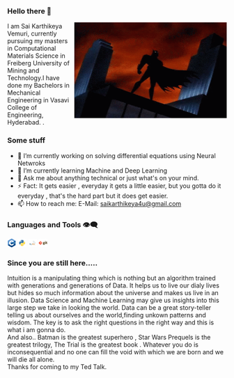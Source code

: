 ### Hello there 👋
<img align="right" src="https://github.com/sai-karthikeya-vemuri/sai-karthikeya-vemuri/blob/master/tenor.gif"  width="350" height="220"/>


I am Sai Karthikeya Vemuri, currently pursuing my masters in Computational Materials Science in Freiberg University of Mining and Technology.I have done my Bachelors in Mechanical Engineering in Vasavi College of Engineering, Hyderabad.
.
### Some stuff
- 🔭 I’m currently working on solving differential equations using Neural Netwroks
- 🌱 I’m currently learning Machine and Deep Learning
- 💬 Ask me about anything technical or just what's on your mind.
- ⚡ Fact: It gets easier , everyday it gets a little easier, but you gotta do it everyday , that's the hard part but it does get easier.
- 📫 How to reach me: 
E-Mail: [saikarthikeya4u@gmail.com](mailto:saikarthikeya4u@gmail.com)
### Languages and Tools :eye_speech_bubble:
<code><img height="20" src="https://raw.githubusercontent.com/github/explore/80688e429a7d4ef2fca1e82350fe8e3517d3494d/topics/cpp/cpp.png"></code>
<code><img height="20" src="https://raw.githubusercontent.com/github/explore/80688e429a7d4ef2fca1e82350fe8e3517d3494d/topics/python/python.png"></code>
<code><img height="20" src="https://raw.githubusercontent.com/github/explore/80688e429a7d4ef2fca1e82350fe8e3517d3494d/topics/mysql/mysql.png"></code>
<code><img height="20" src="https://raw.githubusercontent.com/github/explore/80688e429a7d4ef2fca1e82350fe8e3517d3494d/topics/git/git.png"></code>

### Since you are still here.....
Intuition is a manipulating thing which is nothing but an algorithm trained with generations and generations of Data. It helps us to live our dialy lives but hides so much information about the universe and makes us live in an illusion. Data Science and Machine Learning may give us insights into this large step we take in looking the world. Data can be a great story-teller telling us about ourselves and the world,finding unkown patterns and wisdom. The key is to ask the right questions in the right way and this is what i am gonna do.\
And also.. Batman is the greatest superhero , Star Wars Prequels is the greatest trilogy, The Trial is the greatest book . Whatever you do is inconsequential and no one can fill the void with which we are born and we will die all alone.\
Thanks for coming to my Ted Talk.
<!--
**sai-karthikeya-vemuri/sai-karthikeya-vemuri** is a ✨ _special_ ✨ repository because its `README.md` (this file) appears on your GitHub profile.

Here are some ideas to get you started:

- 🔭 I’m currently working on ...
- 🌱 I’m currently learning ...
- 👯 I’m looking to collaborate on ...
- 🤔 I’m looking for help with ...
- 💬 Ask me about ...
- 📫 How to reach me: ...
- 😄 Pronouns: ...
- ⚡ Fun fact: ...
-->
